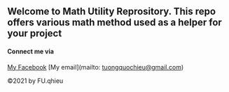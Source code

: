 ## Welcome to Math Utility Reprository. This repo offers various math method used as a helper for your project

#### Connect me via
[My Facebook](https://facebook.com/qhieu501)
[My email](mailto: tuongquochieu@gmail.com)

©2021 by FU.qhieu